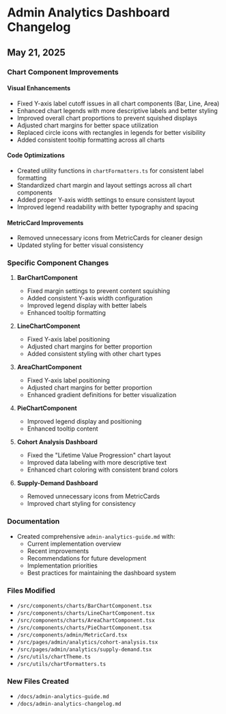 # Admin Analytics Dashboard Changelog

## May 21, 2025

### Chart Component Improvements

#### Visual Enhancements
- Fixed Y-axis label cutoff issues in all chart components (Bar, Line, Area)
- Enhanced chart legends with more descriptive labels and better styling
- Improved overall chart proportions to prevent squished displays
- Adjusted chart margins for better space utilization
- Replaced circle icons with rectangles in legends for better visibility
- Added consistent tooltip formatting across all charts

#### Code Optimizations
- Created utility functions in `chartFormatters.ts` for consistent label formatting
- Standardized chart margin and layout settings across all chart components
- Added proper Y-axis width settings to ensure consistent layout
- Improved legend readability with better typography and spacing

#### MetricCard Improvements
- Removed unnecessary icons from MetricCards for cleaner design
- Updated styling for better visual consistency

### Specific Component Changes

1. **BarChartComponent**
   - Fixed margin settings to prevent content squishing
   - Added consistent Y-axis width configuration
   - Improved legend display with better labels
   - Enhanced tooltip formatting

2. **LineChartComponent**
   - Fixed Y-axis label positioning 
   - Adjusted chart margins for better proportion
   - Added consistent styling with other chart types

3. **AreaChartComponent**
   - Fixed Y-axis label positioning
   - Adjusted chart margins for better proportion
   - Enhanced gradient definitions for better visualization

4. **PieChartComponent**
   - Improved legend display and positioning
   - Enhanced tooltip content

5. **Cohort Analysis Dashboard**
   - Fixed the "Lifetime Value Progression" chart layout
   - Improved data labeling with more descriptive text
   - Enhanced chart coloring with consistent brand colors

6. **Supply-Demand Dashboard**
   - Removed unnecessary icons from MetricCards
   - Improved chart styling for consistency

### Documentation

- Created comprehensive `admin-analytics-guide.md` with:
  - Current implementation overview
  - Recent improvements
  - Recommendations for future development
  - Implementation priorities
  - Best practices for maintaining the dashboard system

### Files Modified
- `/src/components/charts/BarChartComponent.tsx`
- `/src/components/charts/LineChartComponent.tsx`
- `/src/components/charts/AreaChartComponent.tsx`
- `/src/components/charts/PieChartComponent.tsx`
- `/src/components/admin/MetricCard.tsx`
- `/src/pages/admin/analytics/cohort-analysis.tsx`
- `/src/pages/admin/analytics/supply-demand.tsx`
- `/src/utils/chartTheme.ts`
- `/src/utils/chartFormatters.ts`

### New Files Created
- `/docs/admin-analytics-guide.md`
- `/docs/admin-analytics-changelog.md`
